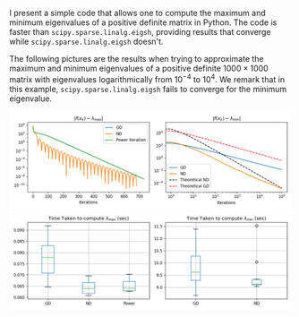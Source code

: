 I present a simple code that allows one to compute the maximum and minimum eigenvalues of a positive definite matrix in Python.
The code is faster than `scipy.sparse.linalg.eigsh`, providing results that converge while `scipy.sparse.linalg.eigsh` doesn't.


The following pictures are the results when trying to approximate the maximum and minimum eigenvalues of a positive definite $1000\times 1000$ matrix
with eigenvalues logarithmically from $10^{-4}$ to $10^4$. We remark that in this example, `scipy.sparse.linalg.eigsh` fails to converge
for the minimum eigenvalue.

![alt text](https://github.com/infamoussoap/EigenvalueSolvers/blob/main/convergence.png)
![alt text](https://github.com/infamoussoap/EigenvalueSolvers/blob/main/time_taken.png)